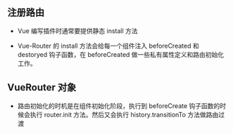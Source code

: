 ## 注册路由

- Vue 编写插件时通常要提供静态 install 方法

- Vue-Router 的 install 方法会给每一个组件注入 beforeCreated 和 destoryed 钩子函数，在 beforeCreated 做一些私有属性定义和路由初始化工作。

## VueRouter 对象

- 路由初始化的时机是在组件初始化阶段，执行到 beforeCreate 钩子函数的时候会执行 router.init 方法。然后又会执行 history.transitionTo 方法做路由过渡
